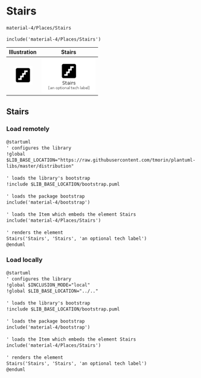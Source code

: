 # Stairs


```text
material-4/Places/Stairs
```

```text
include('material-4/Places/Stairs')
```



| Illustration | Stairs |
| :---: | :---: |
| ![illustration for Illustration](../../material-4/Places/Stairs.png) | ![illustration for Stairs](../../material-4/Places/Stairs.Local.png) |




## Stairs

### Load remotely
```plantuml
@startuml
' configures the library
!global $LIB_BASE_LOCATION="https://raw.githubusercontent.com/tmorin/plantuml-libs/master/distribution"

' loads the library's bootstrap
!include $LIB_BASE_LOCATION/bootstrap.puml

' loads the package bootstrap
include('material-4/bootstrap')

' loads the Item which embeds the element Stairs
include('material-4/Places/Stairs')

' renders the element
Stairs('Stairs', 'Stairs', 'an optional tech label')
@enduml
```

### Load locally
```plantuml
@startuml
' configures the library
!global $INCLUSION_MODE="local"
!global $LIB_BASE_LOCATION="../.."

' loads the library's bootstrap
!include $LIB_BASE_LOCATION/bootstrap.puml

' loads the package bootstrap
include('material-4/bootstrap')

' loads the Item which embeds the element Stairs
include('material-4/Places/Stairs')

' renders the element
Stairs('Stairs', 'Stairs', 'an optional tech label')
@enduml
```

